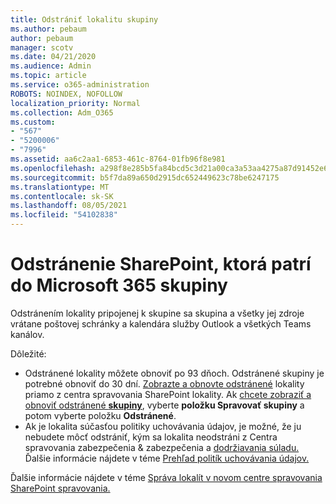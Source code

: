```yaml
---
title: Odstrániť lokalitu skupiny
ms.author: pebaum
author: pebaum
manager: scotv
ms.date: 04/21/2020
ms.audience: Admin
ms.topic: article
ms.service: o365-administration
ROBOTS: NOINDEX, NOFOLLOW
localization_priority: Normal
ms.collection: Adm_O365
ms.custom:
- "567"
- "5200006"
- "7996"
ms.assetid: aa6c2aa1-6853-461c-8764-01fb96f8e981
ms.openlocfilehash: a298f8e285b5fa84bcd5c3d21a00ca3a53aa4275a87d91452e6c41587fd20e7b
ms.sourcegitcommit: b5f7da89a650d2915dc652449623c78be6247175
ms.translationtype: MT
ms.contentlocale: sk-SK
ms.lasthandoff: 08/05/2021
ms.locfileid: "54102838"
---
```

# <a name="delete-a-sharepoint-site-that-belongs-to-a-microsoft-365-group"></a>Odstránenie SharePoint, ktorá patrí do Microsoft 365 skupiny

Odstránením lokality pripojenej k skupine sa skupina a všetky jej zdroje vrátane poštovej schránky a kalendára služby Outlook a všetkých Teams kanálov.
  
Dôležité:

- Odstránené lokality môžete obnoviť po 93 dňoch. Odstránené skupiny je potrebné obnoviť do 30 dní. [Zobrazte a obnovte odstránené](https://admin.microsoft.com/sharepoint?page=recyclebin&modern=true) lokality priamo z centra spravovania SharePoint lokality. Ak [chcete zobraziť a obnoviť odstránené **skupiny**](https://admin.microsoft.com/Adminportal/Home?source=applauncher#/deletedgroups), vyberte **položku Spravovať skupiny** a potom vyberte položku **Odstránené**.
- Ak je lokalita súčasťou politiky uchovávania údajov, je možné, že ju nebudete môcť odstrániť, kým sa lokalita neodstráni z Centra spravovania zabezpečenia & zabezpečenia a [dodržiavania súladu.](https://protection.office.com/?rfr=AdminCenter#/retention) Ďalšie informácie nájdete v téme [Prehľad politík uchovávania údajov.](/microsoft-365/compliance/retention-policies)
  
Ďalšie informácie nájdete v téme [Správa lokalít v novom centre spravovania SharePoint spravovania.](/sharepoint/manage-sites-in-new-admin-center)
